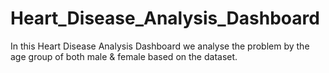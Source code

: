 # Heart_Disease_Analysis_Dashboard
In this Heart Disease Analysis Dashboard we analyse 
the problem by the age group of both male & female 
based on the dataset.
